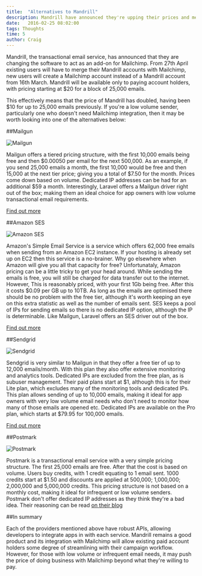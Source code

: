 ```yaml
---
title:  "Alternatives to Mandrill"
description: Mandrill have announced they're upping their prices and merging with Mailchimp. Here are some alternatives to consider
date:   2016-02-25 08:02:00
tags: Thoughts
time: 5
author: Craig
---
```


Mandrill, the transactional email service, has announced that they are changing the software to act as an add-on for Mailchimp. From 27th April existing users will have to merge their Mandrill accounts with Mailchimp, new users will create a Mailchimp account instead of a Mandrill account from 16th March. Mandrill will be available only to paying account holders, with pricing starting at $20 for a block of 25,000 emails.

This effectively means that the price of Mandrill has doubled, having been $10 for up to 25,000 emails previously. If you're a low volume sender, particularly one who doesn't need Mailchimp integration, then it may be worth looking into one of the alternatives below:

##Mailgun

![Mailgun](/img/mailgun-by-rackspace-logo-small.png)

Mailgun offers a tiered pricing structure, with the first 10,000 emails being free and then $0.00050 per email for the next 500,000. As an example, if you send 25,000 emails a month, the first 10,000 would be free and then 15,000 at the next tier price; giving you a total of $7.50 for the month. Prices come down based on volume. Dedicated IP addresses can be had for an additional $59 a month. Interestingly, Laravel offers a Mailgun driver right out of the box; making them an ideal choice for app owners with low volume transactional email requirements.

[Find out more](https://www.mailgun.com/)

##Amazon SES

![Amazon SES](/img/amazon-web-services-590x217.png)

Amazon's Simple Email Service is a service which offers 62,000 free emails when sending from an Amazon EC2 instance. If your hosting is already set up on EC2 then this service is a no-brainer. Why go elsewhere when Amazon will give you all that capacity for free? Unfortunataly, Amazon pricing can be a little tricky to get your head around. While sending the emails is free, you will still be charged for data transfer out to the internet. However, This is reasonably priced, with your first 1Gb being free. After this it costs $0.09 per GB up to 10TB. As long as the emails are optimised there should be no problem with the free tier, although it's worth keeping an eye on this extra statistic as well as the number of emails sent. SES keeps a pool of IPs for sending emails so there is no dedicated IP option, although the IP is determinable. Like Mailgun, Laravel offers an SES driver out of the box.

[Find out more](https://aws.amazon.com/ses/)

##Sendgrid

![Sendgrid](/img/sendgrid-crm-integration.jpg)

Sendgrid is very similar to Mailgun in that they offer a free tier of up to 12,000 emails/month. With this plan they also offer extensive monitoring and analytics tools. Dedicated IPs are excluded from the free plan, as is subuser management. Their paid plans start at $1, although this is for their Lite plan, which excludes many of the monitoring tools and dedicated IPs. This plan allows sending of up to 10,000 emails, making it ideal for app owners with very low volume email needs who don't need to monitor how many of those emails are opened etc. Dedicated IPs are available on the Pro plan, which starts at $79.95 for 100,000 emails.

[Find out more](https://sendgrid.com)

##Postmark

![Postmark](/img/postmark-logo-550x206.png)

Postmark is a transactional email service with a very simple pricing structure. The first 25,000 emails are free. After that the cost is based on volume. Users buy credits, with 1 credit equating to 1 email sent. 1000 credits start at $1.50 and discounts are applied at 500,000; 1,000,000; 2,000,000 and 5,000,000 credits. This pricing structure is not based on a monthly cost, making it ideal for infrequent or low volume senders. Postmark don't offer dedicated IP addresses as they think they're a bad idea. Their reasoning can be read [on their blog](https://postmarkapp.com/blog/the-false-promises-of-dedicated-ips)

##In summary

Each of the providers mentioned above have robust APIs, allowing developers to integrate apps in with each service. Mandrill remains a good product and its integration with Mailchimp will allow existing paid account holders some degree of streamlining with their campaign workflow. However, for those with low volume or infrequent email needs, it may push the price of doing business with Mailchimp beyond what they're willing to pay.